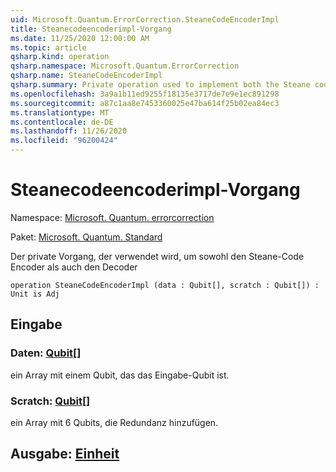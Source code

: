 ```yaml
---
uid: Microsoft.Quantum.ErrorCorrection.SteaneCodeEncoderImpl
title: Steanecodeencoderimpl-Vorgang
ms.date: 11/25/2020 12:00:00 AM
ms.topic: article
qsharp.kind: operation
qsharp.namespace: Microsoft.Quantum.ErrorCorrection
qsharp.name: SteaneCodeEncoderImpl
qsharp.summary: Private operation used to implement both the Steane code encoder and decoder.
ms.openlocfilehash: 3a9a1b11ed9255f18135e3717de7e9e1ec891298
ms.sourcegitcommit: a87c1aa8e7453360025e47ba614f25b02ea84ec3
ms.translationtype: MT
ms.contentlocale: de-DE
ms.lasthandoff: 11/26/2020
ms.locfileid: "96200424"
---
```

# <a name="steanecodeencoderimpl-operation"></a>Steanecodeencoderimpl-Vorgang

Namespace: [Microsoft. Quantum. errorcorrection](xref:Microsoft.Quantum.ErrorCorrection)

Paket: [Microsoft. Quantum. Standard](https://nuget.org/packages/Microsoft.Quantum.Standard)


Der private Vorgang, der verwendet wird, um sowohl den Steane-Code Encoder als auch den Decoder

```qsharp
operation SteaneCodeEncoderImpl (data : Qubit[], scratch : Qubit[]) : Unit is Adj
```


## <a name="input"></a>Eingabe

### <a name="data--qubit"></a>Daten: [Qubit](xref:microsoft.quantum.lang-ref.qubit)[]

ein Array mit einem Qubit, das das Eingabe-Qubit ist.


### <a name="scratch--qubit"></a>Scratch: [Qubit](xref:microsoft.quantum.lang-ref.qubit)[]

ein Array mit 6 Qubits, die Redundanz hinzufügen.



## <a name="output--unit"></a>Ausgabe: [Einheit](xref:microsoft.quantum.lang-ref.unit)

